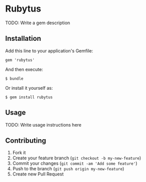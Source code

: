 # Rubytus

TODO: Write a gem description

## Installation

Add this line to your application's Gemfile:

    gem 'rubytus'

And then execute:

    $ bundle

Or install it yourself as:

    $ gem install rubytus

## Usage

TODO: Write usage instructions here

## Contributing

1. Fork it
2. Create your feature branch (`git checkout -b my-new-feature`)
3. Commit your changes (`git commit -am 'Add some feature'`)
4. Push to the branch (`git push origin my-new-feature`)
5. Create new Pull Request
